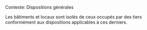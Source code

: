 Contexte: Dispositions générales

Les bâtiments et locaux sont isolés de ceux occupés par des tiers conformément aux dispositions applicables à ces derniers.